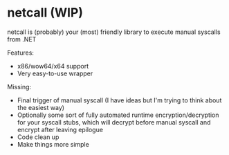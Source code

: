 # netcall (WIP)

netcall is (probably) your (most) friendly library to execute manual syscalls from .NET

Features: 
* x86/wow64/x64 support
* Very easy-to-use wrapper

Missing: 
* Final trigger of manual syscall (I have ideas but I'm trying to think about the easiest way)
* Optionally some sort of fully automated runtime encryption/decryption for your syscall stubs, which will decrypt before manual syscall and encrypt after leaving epilogue
* Code clean up 
* Make things more simple
